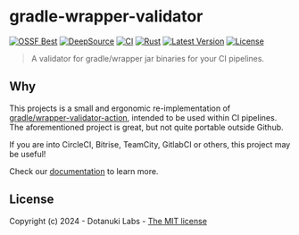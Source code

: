 # gradle-wrapper-validator

[![OSSF Best](https://www.bestpractices.dev/projects/8869/badge)](https://www.bestpractices.dev/projects/8869)
[![DeepSource](https://app.deepsource.com/gh/dotanuki-labs/gradle-wrapper-validator.svg/?label=active+issues&show_trend=false&token=RkvGszk0c0X5b_NOtG5k501L)](https://app.deepsource.com/gh/dotanuki-labs/gradle-wrapper-validator/)
[![CI](https://github.com/dotanuki-labs/gradle-wrapper-validator/actions/workflows/ci.yml/badge.svg?branch=main)](https://github.com/dotanuki-labs/gradle-wrapper-validator/actions/workflows/ci.yml)
[![Rust](https://img.shields.io/badge/rustc-1.74+-FF8000.svg?logo=rust&logoColor=white)](https://rustup.rs/)
[![Latest Version](https://img.shields.io/crates/v/gwv)](https://crates.io/crates/gwv)
[![License](https://img.shields.io/github/license/dotanuki-labs/norris)](https://choosealicense.com/licenses/mit)

> A validator for gradle/wrapper jar binaries for your CI pipelines.

## Why

This projects is a small and ergonomic re-implementation of
[gradle/wrapper-validator-action](https://github.com/gradle/wrapper-validation-action),
intended to be used within CI pipelines. The aforementioned
project is great, but not quite portable outside Github.

If you are into CircleCI, Bitrise, TeamCity, GitlabCI or others, this project
may be useful!

Check our
[documentation](https://dotanuki-labs.github.io/gradle-wrapper-validator/)
to learn more.

## License

Copyright (c) 2024 - Dotanuki Labs - [The MIT license](https://choosealicense.com/licenses/mit)
